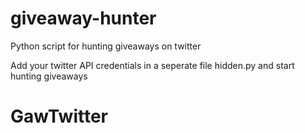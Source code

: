 # giveaway-hunter
Python script for hunting giveaways on twitter

Add your twitter API credentials in a seperate file hidden.py and start hunting giveaways
# GawTwitter
